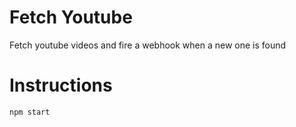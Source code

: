# Fetch Youtube
Fetch youtube videos and fire a webhook when a new one is found
# Instructions
`npm start`
